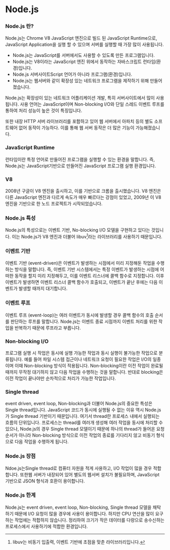# Node.js

### Node.js 란?

Node.js는 Chrome V8 JavaScript 엔진으로 빌드 된 JavaScript  Runtime으로, JavaScript Application을 실행 할 수 있으며 서버를 실행할 때 가장 많이 사용됩니다.

* Node.js는 JavaScript를 서버에서도 사용할 수 있도록 만든 프로그램입니다.
* Node.js는 V8이라는 JavaScript 엔진 위에서 동작하는 자바스크립트 런타임(환경)입니다.
* Node.js 서버사이트Script 언어가 아니라 프로그램(환경)입니다.
* Node.js는 웹서버와 같이 확장성 있는 네트워크 프로그램을 제작하기 위해 만들어졌습니다.

Node.js는 확장성이 있는 네트워크 어플리케이션 개발, 특히 서버사이트에서 많이 사용됩니다. 사용 언어는 JavaScript이며 Non-blocking I/O와 단일 스레드 이벤트 루프를 통하여 처리 성능이 높은 것이 특징입니다.

또한 내장 HTTP 서버 라이브러리를 포함하고 있어 웹 서버에서 아파치 등의 별도 소프트웨어 없어 동작이 가능하다. 이를 통해 웹 서버 동작은 더 많은 기능이 가능해졌습니다.

### JavaScript Runtime

런타임이란 특정 언어로 만들어진 프로그램을 실행할 수 있는 환경을 말합니다. 즉, Node.js는 JavaScript기반으로 만들어진 JavaScript 프로그램 실행 환경입니다.

### V8

2008년 구글이 V8 엔진을 출시하고, 이를 기반으로 크롬을 출시했습니다. V8 엔진은 다른 JavaScript 엔진과 다르게 속도가 매우 빠르다는 강점이 있었고, 2009년 이 V8 엔진을 기반으로 한 노드 프로젝트가 시작되었습니다.

### Node.js 특성

Node.js의 특성으로는 이벤트 기반, No-blocking I/O 모델을 구현하고 있다는 것입니다. 이는 Node.js가 V8 엔진과 더불어 libuv[^1]라는 라이브러리를 사용하기 때문입니다.

### 이벤트 기반

이벤트 기반 (event-driven)은 이벤트가 발생하는 시점에서 미리 지정해둔 작업을 수행하는 방식을 말합니다. 즉, 이벤트 기반 시스템에서는 특정 이벤트가 발생하는 시점에 어떠한 동작을 할지 미리 지정해두고, 이를 이벤트 리스너에 콜백 함수로 지정합니다. 이후 이벤트가 발생하면 이벤트 리스너 콜백 함수가 호출되고, 이벤트가 끝난 후에는 다음 이벤트가 발생할 때까지 대기합니다.

### 이벤트 루프

이벤트 루프 (event-loop)는 여러 이벤트가 동시에 발생할 경우 콜백 함수의 호출 순서를 판단하는 루프를 말합니다. Node.js는 이벤트 종료 시점까지 이벤트 처리를 위한 작업을 반복하기 때문에 루프라고 부릅니다.

### Non-blocking I/O

프로그램 실행 시 작업은 동시에 실행 가능한 작업과 동시 실행이 불가능한 작업으로 분류됩니다.  예를 들어 파일 시스템 접근이나 네트워크 요청이 필요한 작업은 I/O의 일종이며 이때 Non-blocking 방식이 적용됩니다. Non-blocking이란 이전 작업이 완료될 때까지 무작정 대기하지 않고 다음 작업을 수행하는 것을 말합니다. 반대로 blocking은 이전 작업이 끝나야만 순차적으로 처리가 가능한 작업입니다.

### Single thread

event driven, event loop, Non-blocking과 더불어 Node.js의 중요한 특성은 Single thread입니다. JavaScript 코드가 동시에 실행될 수 없는 이유 역시 Node.js가 Single thread 기반이기 때문입니다. 여기서 thread란 프로세스 내에서 실행되는 흐름의 단위입니다. 프로세스는 thread를 여러개 생성해 여러 작업을 동시에 처리할 수 있으나, Node.js의 경우 Single thread 모델이기 때문에 하나의 thread가 들어온 요청 순서가 아니라 Non-blocking 방식으로 이전 작업의 종료를 기다리지 않고 비동기 형식으로 다음 작업을 수행하게 됩니다.

### Node.js 장점

Ndoe.js는Single thread로 컴퓨터 자원을 적게 사용하고,  I/O 작업이 많을 경우 적합합니다. 또한웹 서버가 내장되어 있어 별도의 웹서버 설치가 불필요하며,  JavaScript 기반으로 JSON 형식과 호환이 용이합니다.

### Node.js 한계

Node.js는 event driven, event loop, Non-blocking, Single thread 모델을 채탁하기 때문에 I/O 요청이 많을 경우에 사용이 용이합니다. 하지만 CPU 연산을 많이 요구하는 작업에는 적합하지 않습니다. 정리하여 크기가 작은 데이터를 다량으로 송수신하는 프로세스에서 사용하기에 적합한 환경입니다.&#x20;



[^1]: libuv는 비동기 입출력, 이벤트 기반에 초점을 맞춘 라이브러리입니다.
